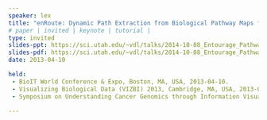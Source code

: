 ```yaml
---
speaker: lex
title: "enRoute: Dynamic Path Extraction from Biological Pathway Maps for Exploring Heterogeneous Experimental Datasets"
# paper | invited | keynote | tutorial |
type: invited
slides-ppt: https://sci.utah.edu/~vdl/talks/2014-10-08_Entourage_Pathways.pptx
slides-pdf: https://sci.utah.edu/~vdl/talks/2014-10-08_Entourage_Pathways.pdf
date: 2013-04-10

held:  
 - BioIT World Conference & Expo, Boston, MA, USA, 2013-04-10. 
 - Visualizing Biological Data (VIZBI) 2013, Cambridge, MA, USA, 2013-03-20. 
 - Symposium on Understanding Cancer Genomics through Information Visualization at Tokyo University, Tokyo, Japan, 2013-02-22.

---
```






